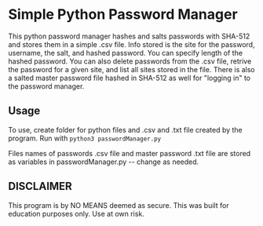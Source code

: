 # Simple Python Password Manager
This python password manager hashes and salts passwords with SHA-512 and stores them in a simple .csv file. Info stored is the site for the password, username, the salt, and hashed password. You can specify length of the hashed password. You can also delete passwords from the .csv file, retrive the password for a given site, and list all sites stored in the file. There is also a salted master password file hashed in SHA-512 as well for "logging in" to the password manager.

## Usage
To use, create folder for python files and .csv and .txt file created by the program. Run with `python3 passwordManager.py`

Files names of passwords .csv file and master password .txt file are stored as variables in passwordManager.py -- change as needed.

## DISCLAIMER
This program is by NO MEANS deemed as secure. This was built for education purposes only. Use at own risk.